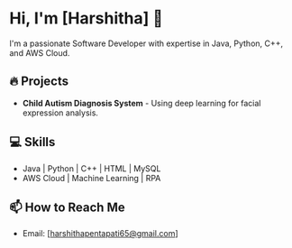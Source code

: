 # Hi, I'm [Harshitha] 👋

I'm a passionate Software Developer with expertise in Java, Python, C++, and AWS Cloud.

## 🔥 Projects
- **Child Autism Diagnosis System** - Using deep learning for facial expression analysis.

## 💻 Skills
- Java | Python | C++ | HTML | MySQL
- AWS Cloud | Machine Learning | RPA

## 📫 How to Reach Me
- Email: [harshithapentapati65@gmail.com]
